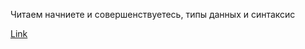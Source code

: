Читаем начниете и совершенствуетесь, типы данных и синтаксис

[Link](https://kbpsystem777.github.io/You-Dont-Know-JS/)